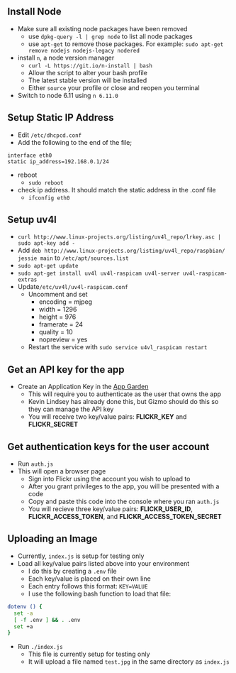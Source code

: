 ## Install Node

- Make sure all existing node packages have been removed
	- use `dpkg-query -l | grep node` to list all node packages
	- use `apt-get` to remove those packages. For example: `sudo apt-get remove nodejs nodejs-legacy nodered`
- install `n`, a node version manager
	- `curl -L https://git.io/n-install | bash`
	- Allow the script to alter your bash profile
	- The latest stable version will be installed
	- Either `source` your profile or close and reopen you terminal
- Switch to node 6.11 using `n 6.11.0`

## Setup Static IP Address

- Edit `/etc/dhcpcd.conf`
- Add the following to the end of the file;
```
interface eth0
static ip_address=192.168.0.1/24
```
- reboot
	- `sudo reboot`
- check ip address. It should match the static address in the .conf file
	- `ifconfig eth0`

## Setup uv4l

- `curl http://www.linux-projects.org/listing/uv4l_repo/lrkey.asc | sudo apt-key add -`
- Add `deb http://www.linux-projects.org/listing/uv4l_repo/raspbian/ jessie main` to `/etc/apt/sources.list`
- `sudo apt-get update`
- `sudo apt-get install uv4l uv4l-raspicam uv4l-server uv4l-raspicam-extras`
- Update`/etc/uv4l/uv4l-raspicam.conf`
	- Uncomment and set
		- encoding = mjpeg
		- width = 1296
		- height = 976
		- framerate = 24
		- quality = 10
		- nopreview = yes
	- Restart the service with `sudo service u4vl_raspicam restart`

## Get an API key for the app

- Create an Application Key in the [App Garden](https://www.flickr.com/services/apps/create)
	- This will require you to authenticate as the user that owns the app
	- Kevin Lindsey has already done this, but Gizmo should do this so they can manage the API key
	- You will receive two key/value pairs: **FLICKR_KEY** and **FLICKR_SECRET**

## Get authentication keys for the user account

- Run `auth.js`
- This will open a browser page
	- Sign into Flickr using the account you wish to upload to
	- After you grant privileges to the app, you will be presented with a code
	- Copy and paste this code into the console where you ran `auth.js`
	- You will recieve three key/value pairs: **FLICKR_USER_ID**, **FLICKR_ACCESS_TOKEN**, and **FLICKR_ACCESS_TOKEN_SECRET**

## Uploading an Image

- Currently, `index.js` is setup for testing only
- Load all key/value pairs listed above into your environment
	- I do this by creating a `.env` file
	- Each key/value is placed on their own line
	- Each entry follows this format: `KEY=VALUE`
	- I use the following bash function to load that file:

```bash
dotenv () {
  set -a
  [ -f .env ] && . .env
  set +a
}
```

- Run `./index.js`
	- This file is currently setup for testing only
	- It will upload a file named `test.jpg` in the same directory as `index.js`

